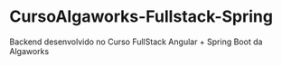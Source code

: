 # CursoAlgaworks-Fullstack-Spring

Backend desenvolvido no Curso FullStack Angular + Spring Boot da Algaworks 
